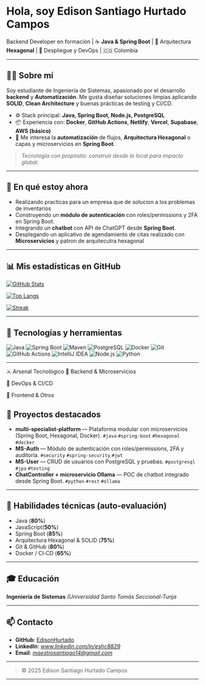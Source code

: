 # Hola, soy **Edison Santiago Hurtado Campos**

Backend Developer en formación | ☕ **Java & Spring Boot** | 🧱 Arquitectura **Hexagonal** | 🚀 Despliegue y DevOps | 🇨🇴 Colombia

---

## 🙋‍♂️ Sobre mí

Soy estudiante de Ingeniería de Sistemas, apasionado por el desarrollo **backend** y **Automatización**. Me gusta diseñar soluciones limpias aplicando **SOLID**, **Clean Architecture** y buenas prácticas de testing y CI/CD.

* ⚙️ Stack principal: **Java, Spring Boot, Node.js, PostgreSQL**
* 📦 Experiencia con: **Docker**, **GitHub Actions**, **Netlify**, **Vercel**, **Supabase**, **AWS (básico)**
* 🧪 Me interesa la **automatización** de flujos, **Arquitectura Hexagonal** o capas y microservicios en **Spring Boot**.

> *Tecnología con propósito: construir desde lo local para impacto global.*

---

## 🔭 En qué estoy ahora

* Realizando practicas para un empresa que de solucion a los problemas de inventarios 
* Construyendo un **módulo de autenticación** con roles/permissions y 2FA en Spring Boot.
* Integrando un **chatbot** con API de ChatGPT desde **Spring Boot**.
* Desplegando un aplicativo de agendamiento de citas realizado con **Microservicios** y patron de arquitecutra hexagonal

---

## 📊 Mis estadísticas en GitHub

[![GitHub Stats](https://github-readme-stats.vercel.app/api?username=EdisonHurtado\&show_icons=true\&include_all_commits=true)](https://github.com/anuraghazra/github-readme-stats)

[![Top Langs](https://github-readme-stats.vercel.app/api/top-langs/?username=EdisonHurtado\&layout=compact)](https://github.com/anuraghazra/github-readme-stats)

[![Streak](https://streak-stats.demolab.com?user=EdisonHurtado)](https://git.io/streak-stats)

---

## 🧰 Tecnologías y herramientas

![Java](https://img.shields.io/badge/Java-ED8B00?logo=java\&logoColor=white)
![Spring Boot](https://img.shields.io/badge/Spring%20Boot-6DB33F?logo=spring-boot\&logoColor=white)
![Maven](https://img.shields.io/badge/Maven-C71A36?logo=apache-maven\&logoColor=white)
![PostgreSQL](https://img.shields.io/badge/PostgreSQL-4169E1?logo=postgresql\&logoColor=white)
![Docker](https://img.shields.io/badge/Docker-2496ED?logo=docker\&logoColor=white)
![Git](https://img.shields.io/badge/Git-F05032?logo=git\&logoColor=white)
![GitHub Actions](https://img.shields.io/badge/GitHub%20Actions-2088FF?logo=github-actions\&logoColor=white)
![IntelliJ IDEA](https://img.shields.io/badge/IntelliJ%20IDEA-000000?logo=intellij-idea\&logoColor=white)
![Node.js](https://img.shields.io/badge/Node.js-339933?logo=node.js\&logoColor=white)
![Python](https://img.shields.io/badge/Python-3776AB?logo=python\&logoColor=white)

---


⚔️ Arsenal Tecnológico
🔹 Backend & Microservicios







🔹 DevOps & CI/CD





🔹 Frontend & Otros







## 🧪 Proyectos destacados

* **multi-specialist-platform** — Plataforma modular con microservicios (Spring Boot, Hexagonal, Docker).
  `#java` `#spring-boot` `#hexagonal` `#docker`
* **MS-Auth** — Módulo de autenticación con roles/permissions, 2FA y auditoría.
  `#security` `#spring-security` `#jwt`
* **MS-User** — CRUD de usuarios con PostgreSQL y pruebas.
  `#postgresql` `#jpa` `#testing`
* **ChatController + microservicio Ollama** — POC de chatbot integrado desde Spring Boot.
  `#python` `#rest` `#ollama`

---

## 🎯 Habilidades técnicas (auto‑evaluación)

* Java (**80%**)
* JavaScript(**50%**)
* Spring Boot (**85%**)
* Arquitectura Hexagonal & SOLID (**75%**)
* Git & GitHub (**80%**)
* Docker / CI‑CD (**65%**)

---

## 🎓 Educación

**Ingeniería de Sistemas**
*(Universidad Santo Tomás Seccional-Tunja*

---

## 📫 Contacto

* **GitHub**: [EdisonHurtado](https://github.com/EdisonHurtado)
* **LinkedIn**: *www.linkedin.com/in/eshc8829*
* **Email**: *maestrosantiago14@gmail.com*

---

> © 2025 Edison Santiago Hurtado Campos


---
